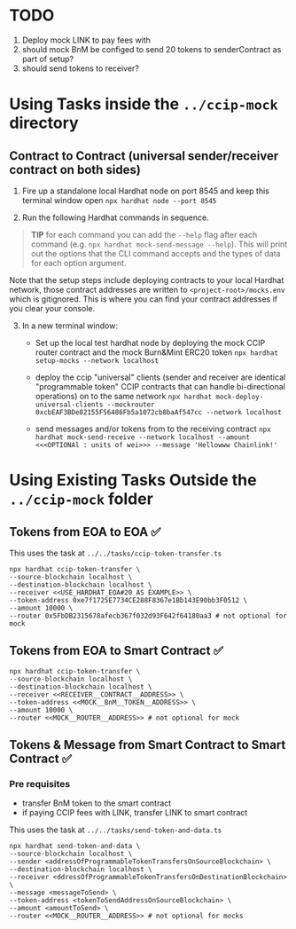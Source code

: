 
# TODO
1. Deploy mock LINK to pay fees with
2. should mock BnM be configed to send 20 tokens to senderContract as part of setup?
3. should send tokens to receiver?



# Using Tasks inside the `../ccip-mock` directory 

## Contract to Contract (universal sender/receiver contract on both sides)
1. Fire up a standalone local Hardhat node on port 8545 and keep this terminal window open
`npx hardhat node --port 8545`


2. Run the following Hardhat commands in sequence.
> **TIP** for  each command you can add the `--help` flag after each command (e.g. `npx hardhat mock-send-message --help`). This will print out the options that the CLI command accepts and the types of data for each option argument.

Note that the setup steps include deploying contracts to your local Hardhat network, those contract addresses are written to `<project-root>/mocks.env` which is gitignored. This is where you can find your contract addresses if you clear your console.

3. In a new terminal window:

    - Set up the local test hardhat node by deploying the mock CCIP router contract and the mock Burn&Mint ERC20 token `npx hardhat setup-mocks --network localhost`

    - deploy the ccip "universal" clients (sender and receiver are identical "programmable token" CCIP contracts that can handle bi-directional operations) on to the same network `npx hardhat mock-deploy-universal-clients --mockrouter 0xcbEAF3BDe82155F56486Fb5a1072cb8baAf547cc --network localhost`

    - send messages and/or tokens from to the receiving contract `npx hardhat mock-send-receive --network localhost --amount <<<OPTIONAl : units of wei>>> --message 'Hellowww Chainlink!'`




# Using Existing Tasks Outside the `../ccip-mock` folder

## Tokens from EOA to EOA  ✅
This uses the task at `../../tasks/ccip-token-transfer.ts`
```
npx hardhat ccip-token-transfer \
--source-blockchain localhost \
--destination-blockchain localhost \
--receiver <<USE_HARDHAT_EOA#20 AS EXAMPLE>> \
--token-address 0xe7f1725E7734CE288F8367e1Bb143E90bb3F0512 \
--amount 10000 \
--router 0x5FbDB2315678afecb367f032d93F642f64180aa3 # not optional for mock
```

## Tokens from EOA to Smart Contract  ✅
```
npx hardhat ccip-token-transfer \
--source-blockchain localhost \
--destination-blockchain localhost \
--receiver <<RECEIVER__CONTRACT__ADDRESS>> \
--token-address <<MOCK__BnM__TOKEN__ADDRESS>> \
--amount 10000 \
--router <<MOCK__ROUTER__ADDRESS>> # not optional for mock
```


## Tokens & Message from Smart Contract to Smart Contract ✅
### Pre requisites
- transfer BnM token to the smart contract
- if paying CCIP fees with LINK, transfer LINK to smart contract

This uses the task at `../../tasks/send-token-and-data.ts`

```
npx hardhat send-token-and-data \
--source-blockchain localhost \
--sender <addressOfProgrammableTokenTransfersOnSourceBlockchain> \
--destination-blockchain localhost \
--receiver <ddressOfProgrammableTokenTransfersOnDestinationBlockchain> \
--message <messageToSend> \
--token-address <tokenToSendAddressOnSourceBlockchain> \
--amount <amountToSend> \
--router <<MOCK__ROUTER__ADDRESS>> # not optional for mocks
```